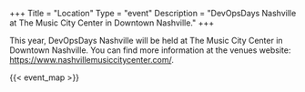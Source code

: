+++
Title = "Location"
Type = "event"
Description = "DevOpsDays Nashville at The Music City Center in Downtown Nashville."
+++

This year, DevOpsDays Nashville will be held at The Music City Center in Downtown Nashville. You can find more information at the venues website: https://www.nashvillemusiccitycenter.com/.

{{< event_map >}}
